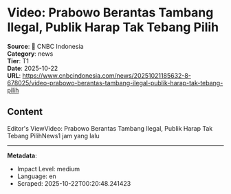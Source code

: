 # Video: Prabowo Berantas Tambang Ilegal, Publik Harap Tak Tebang Pilih

**Source**: 📰 CNBC Indonesia  
**Category**: news  
**Tier**: T1  
**Date**: 2025-10-22  
**URL**: https://www.cnbcindonesia.com/news/20251021185632-8-678025/video-prabowo-berantas-tambang-ilegal-publik-harap-tak-tebang-pilih

## Content

Editor's ViewVideo: Prabowo Berantas Tambang Ilegal, Publik Harap Tak Tebang PilihNews1 jam yang lalu

---

**Metadata**:
- Impact Level: medium
- Language: en
- Scraped: 2025-10-22T00:20:48.241423
